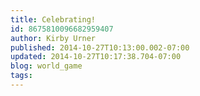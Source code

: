 ```yaml
---
title: Celebrating!
id: 8675810096682959407
author: Kirby Urner
published: 2014-10-27T10:13:00.002-07:00
updated: 2014-10-27T10:17:38.704-07:00
blog: world_game
tags: 
---
```


